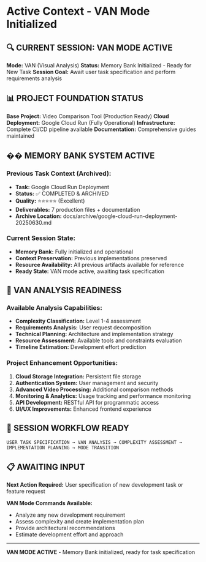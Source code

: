 # Active Context - VAN Mode Initialized

## 🔍 CURRENT SESSION: VAN MODE ACTIVE
**Mode:** VAN (Visual Analysis)
**Status:** Memory Bank Initialized - Ready for New Task
**Session Goal:** Await user task specification and perform requirements analysis

## 📊 PROJECT FOUNDATION STATUS
**Base Project:** Video Comparison Tool (Production Ready)
**Cloud Deployment:** Google Cloud Run (Fully Operational)
**Infrastructure:** Complete CI/CD pipeline available
**Documentation:** Comprehensive guides maintained

## �� MEMORY BANK SYSTEM ACTIVE

### Previous Task Context (Archived):
- **Task:** Google Cloud Run Deployment
- **Status:** ✅ COMPLETED & ARCHIVED
- **Quality:** ⭐⭐⭐⭐⭐ (Excellent)
- **Deliverables:** 7 production files + documentation
- **Archive Location:** docs/archive/google-cloud-run-deployment-20250630.md

### Current Session State:
- **Memory Bank:** Fully initialized and operational
- **Context Preservation:** Previous implementations preserved
- **Resource Availability:** All previous artifacts available for reference
- **Ready State:** VAN mode active, awaiting task specification

## 🎯 VAN ANALYSIS READINESS

### Available Analysis Capabilities:
- **Complexity Classification:** Level 1-4 assessment
- **Requirements Analysis:** User request decomposition
- **Technical Planning:** Architecture and implementation strategy
- **Resource Assessment:** Available tools and constraints evaluation
- **Timeline Estimation:** Development effort prediction

### Project Enhancement Opportunities:
1. **Cloud Storage Integration:** Persistent file storage
2. **Authentication System:** User management and security
3. **Advanced Video Processing:** Additional comparison methods
4. **Monitoring & Analytics:** Usage tracking and performance monitoring
5. **API Development:** RESTful API for programmatic access
6. **UI/UX Improvements:** Enhanced frontend experience

## 🔄 SESSION WORKFLOW READY
```
USER TASK SPECIFICATION → VAN ANALYSIS → COMPLEXITY ASSESSMENT → IMPLEMENTATION PLANNING → MODE TRANSITION
```

## 📋 AWAITING INPUT
**Next Action Required:** User specification of new development task or feature request

**VAN Mode Commands Available:**
- Analyze any new development requirement
- Assess complexity and create implementation plan
- Provide architectural recommendations
- Estimate development effort and approach

---
**VAN MODE ACTIVE** - Memory Bank initialized, ready for task specification
